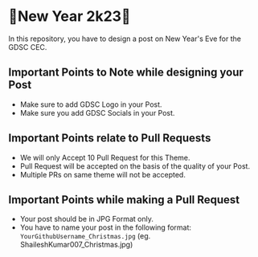 # 🎊New Year 2k23🎊
In this repository, you have to design a post on New Year's Eve for the GDSC CEC.

## Important Points to Note while designing your Post
- Make sure to add GDSC Logo in your Post.
- Make sure you add GDSC Socials in your Post.


## Important Points relate to Pull Requests
- We will only Accept 10 Pull Request for this Theme.
- Pull Request will be accepted on the basis of the quality of your Post.
- Multiple PRs on same theme will not be accepted.


## Important Points while making a Pull Request
- Your post should be in JPG Format only.
- You have to name your post in the following format:
 `YourGithubUsername_Christmas.jpg`
 (eg. ShaileshKumar007_Christmas.jpg)

